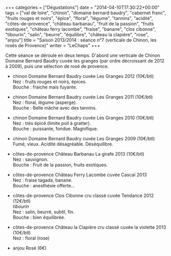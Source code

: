 +++
categories = ["Dégustations"]
date = "2014-04-10T17:30:22+00:00"
tags = ["val de loire", "chinon", "domaine bernard baudry", "cabernet franc", "fruits rouges et noirs", "épice", "floral", "légume", "tannins", "acidité", "côtes-de-provence", "château barbanau", "fruit de la passion", "fruits exotiques", "château ferry lacombe", "fraise", "banane", "clos cibonne", "tibourin", "salin", "beurre", "équilibre", "château la clapière", "rose", "anjou"]
title = "Saison 2013/2014 : séance n°7 (verticale de Chinon, les rosés de Provence)"
writer = "LeChaps"
+++

Cette séance se déroule en deux temps. D'abord une verticale de Chinon Domaine Bernard Baudry cuvée les granges (par ordre décroissant de 2012 à 2009), puis une sélection de rosé de provence.

* chinon Domaine Bernard Baudry cuvée Les Granges 2012 (10€/btl)  
Nez : fruits rouges et noirs, épices.  
Bouche : fraiche mais fuyante.

* chinon Domaine Bernard Baudry cuvée Les Granges 2011 (10€/btl)  
Nez : floral, légume (asperge).  
Bouche : Belle mâche avec des tannins.

* chinon Domaine Bernard Baudry cuvée Les Granges 2010 (10€/btl) <i class="fa fa-plus-circle"></i>  
Nez : très épicé (limite poil à gratter).  
Bouche : puissante, fondue. Magnifique.

* chinon Domaine Bernard Baudry cuvée Les Granges 2009 (10€/btl) <i class="fa fa-minus-circle"></i>  
Fumé, vieux. Acidité désagréable. Déséquilibre.

* côtes-de-provence Château Barbanau La girafe 2013 (10€/btl) <i class="fa fa-plus-circle"></i>  
Nez : sauvignon.  
Bouche : Fruit de la passion, fruits exotiques.

* côtes-de-provence Château Ferry Lacombe cuvée Cascaï 2013 <i class="fa fa-minus-circle"></i> <i class="fa fa-minus-circle"></i>  
Nez : fraise tagada, banane.  
Bouche : anesthésie offerte...

* côtes-de-provence Clos Cibonne cru classé cuvée Tendance 2012 (12€/btl) <i class="fa fa-plus-circle"></i>  
_tibourin_  
Nez : salin, beurré, subtil, fin.  
Bouche : bien équilibrée.

* côtes-de-provence Château la Clapière cru classé cuvée la violette 2013 (10€/btl)  
Nez : floral (rose)

* anjou Rosé (6€)
